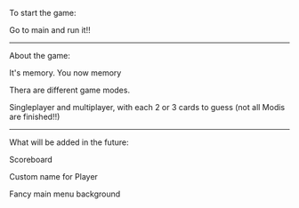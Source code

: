 To start the game: 

Go to main and run it!!

**************************
About the game:

It's memory. You now memory

Thera are different game modes.

Singleplayer and multiplayer, with each 2 or 3 cards to guess (not all Modis are finished!!)

**************************
What will be added in the future:

Scoreboard

Custom name for Player

Fancy main menu background
